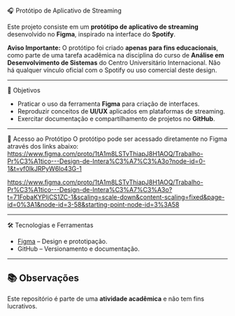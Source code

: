🎧 Protótipo de Aplicativo de Streaming

Este projeto consiste em um **protótipo de aplicativo de streaming** desenvolvido no **Figma**, inspirado na interface do **Spotify**.  

**Aviso Importante:** O protótipo foi criado **apenas para fins educacionais**, como parte de uma tarefa acadêmica na disciplina do curso de **Análise em Desenvolvimento de Sistemas** do Centro Universitário Internacional. Não há qualquer vínculo oficial com o Spotify ou uso comercial deste design.

---

 📌 Objetivos
- Praticar o uso da ferramenta **Figma** para criação de interfaces.  
- Reproduzir conceitos de **UI/UX** aplicados em plataformas de streaming.  
- Exercitar documentação e compartilhamento de projetos no **GitHub**.  

---

📂 Acesso ao Protótipo
O protótipo pode ser acessado diretamente no Figma através dos links abaixo:  
https://www.figma.com/proto/1tA1m8LSTvThiapJ8H1AOQ/Trabalho-Pr%C3%A1tico---Design-de-Intera%C3%A7%C3%A3o?node-id=0-1&t=vf0IkJRPyW6lo43G-1

https://www.figma.com/proto/1tA1m8LSTvThiapJ8H1AOQ/Trabalho-Pr%C3%A1tico---Design-de-Intera%C3%A7%C3%A3o?t=71FobaKYPIjCS1ZC-1&scaling=scale-down&content-scaling=fixed&page-id=0%3A1&node-id=3-58&starting-point-node-id=3%3A58

---

🛠️ Tecnologias e Ferramentas
- [Figma](https://figma.com) – Design e prototipação.  
- GitHub – Versionamento e documentação.  

---

## 📚 Observações
Este repositório é parte de uma **atividade acadêmica** e não tem fins lucrativos.  
